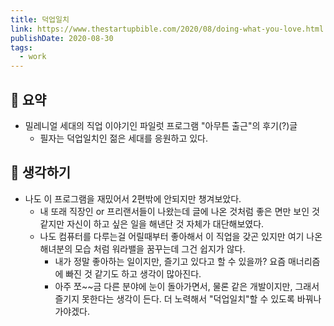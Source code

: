 ```yaml
---
title: 덕업일치
link: https://www.thestartupbible.com/2020/08/doing-what-you-love.html
publishDate: 2020-08-30
tags:
  - work
---
```

## 📝 요약 
- 밀레니얼 세대의 직업 이야기인 파일럿 프로그램 "아무튼 출근"의 후기(?)글 
  - 필자는 덕업일치인 젊은 세대를 응원하고 있다. 


## 🤔 생각하기 
- 나도 이 프로그램을 재밌어서 2편밖에 안되지만 챙겨보았다.  
  - 내 또래 직장인 or 프리랜서들이 나왔는데 글에 나온 것처럼 좋은 면만 보인 것 같지만 자신이 하고 싶은 일을 해낸단 것 자체가 대단해보였다.  
  - 나도 컴퓨터를 다루는걸 어릴때부터 좋아해서 이 직업을 갖곤 있지만 여기 나온 해녀분의 모습 처럼 워라밸을 꿈꾸는데 그건 쉽지가 않다. 
    - 내가 정말 좋아하는 일이지만, 즐기고 있다고 할 수 있을까? 요즘 매너리즘에 빠진 것 같기도 하고 생각이 많아진다. 
    - 아주 쪼~~금 다른 분야에 눈이 돌아가면서, 물론 같은 개발이지만, 그래서 즐기지 못한다는 생각이 든다. 더 노력해서 "덕업일치"할 수 있도록 바꿔나가야겠다. 